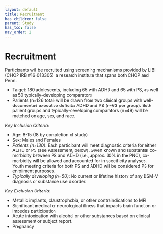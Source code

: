 ```yaml
---
layout: default
title: Recruitment
has_children: false
parent: Study 
has_toc: false
nav_order: 2
---
```

# Recruitment
Participants will be recruited using screening mechanisms provided by LiBI (CHOP IRB  #16-013305), a research institute that spans both CHOP and Penn.   
- Target: 180 adolescents, including 65 with ADHD and 65 with PS, as well as 50 typically-developing comparators
- Patients (n=126 total) will be drawn from two clinical groups with well-documented executive deficits: ADHD and PS (n=63 per group).  Both patient groups and typically-developing comparators (n=49) will be matched on age, sex, and race.

*Key Inclusion Criteria*:
- Age: 8-15 (18 by completion of study) 
- Sex: Males and Females
- _Patients (n=130)_: 
     Each participant will meet diagnostic criteria for either ADHD or PS (see Assessment, below).  Given known and substantial co-morbidity between PS and ADHD (i.e., approx. 30% in the PNC), co-morbidity will be allowed and accounted for in specificity analyses. Youth meeting criteria for both PS and ADHD will be considered PS for enrollment purposes. 
- _Typically developing (n=50)_: 
     No current or lifetime history of any DSM-V diagnosis or substance use disorder.



*Key Exclusion Criteria*:
- Metallic implants, claustrophobia, or other contraindications to MRI
- Significant medical or neurological illness that impacts brain function or impedes participation
- Acute intoxication with alcohol or other substances based on clinical assessment or subject report. 
- Pregnancy
